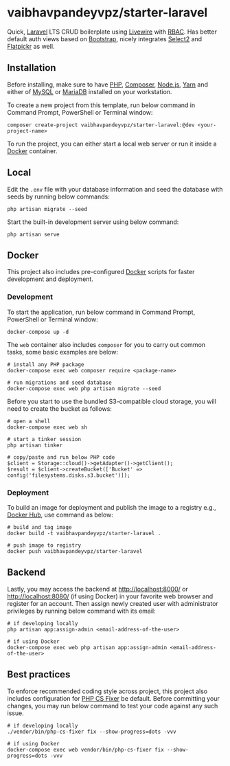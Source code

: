 # vaibhavpandeyvpz/starter-laravel

Quick, [Laravel](https://laravel.com/) LTS CRUD boilerplate using [Livewire](https://laravel-livewire.com/) with [RBAC](https://spatie.be/docs/laravel-permission/v3/introduction).
Has better default auth views based on [Bootstrap](https://getbootstrap.com/docs/4.6/getting-started/introduction/), nicely integrates [Select2](https://select2.org/) and [Flatpickr](https://flatpickr.js.org/) as well.

## Installation

Before installing, make sure to have [PHP](https://www.php.net/), [Composer](https://getcomposer.org/), [Node.js](https://nodejs.org/en/), [Yarn](https://yarnpkg.com/) and either of [MySQL](https://www.mysql.com/) or [MariaDB](https://mariadb.org/) installed on your workstation.

To create a new project from this template, run below command in Command Prompt, PowerShell or Terminal window:

```shell
composer create-project vaibhavpandeyvpz/starter-laravel:@dev <your-project-name>
```

To run the project, you can either start a local web server or run it inside a [Docker](https://www.docker.com/) container.

## Local

Edit the `.env` file with your database information and seed the database with seeds by running below commands:

```shell
php artisan migrate --seed
```

Start the built-in development server using below command:

```shell
php artisan serve
```

## Docker

This project also includes pre-configured [Docker](https://www.docker.com/) scripts for faster development and deployment.

### Development

To start the application, run below command in Command Prompt, PowerShell or Terminal window:

```shell
docker-compose up -d
```

The `web` container also includes `composer` for you to carry out common tasks, some basic examples are below:

```shell
# install any PHP package
docker-compose exec web composer require <package-name>

# run migrations and seed database
docker-compose exec web php artisan migrate --seed
```

Before you start to use the bundled S3-compatible cloud storage, you will need to create the bucket as follows:

```shell
# open a shell
docker-compose exec web sh

# start a tinker session
php artisan tinker

# copy/paste and run below PHP code
$client = Storage::cloud()->getAdapter()->getClient();
$result = $client->createBucket(['Bucket' => config('filesystems.disks.s3.bucket')]);
```

### Deployment

To build an image for deployment and publish the image to a registry e.g., [Docker Hub](https://hub.docker.com/), use command as below:

```shell
# build and tag image
docker build -t vaibhavpandeyvpz/starter-laravel .

# push image to registry
docker push vaibhavpandeyvpz/starter-laravel
```

## Backend

Lastly, you may access the backend at [http://localhost:8000/](http://localhost:8000/) or [http://localhost:8080/](http://localhost:8080/) (if using Docker) in your favorite web browser and register for an account.
Then assign newly created user with administrator privileges by running below command with its email:

```shell
# if developing locally
php artisan app:assign-admin <email-address-of-the-user>

# if using Docker
docker-compose exec web php artisan app:assign-admin <email-address-of-the-user>
```

## Best practices

To enforce recommended coding style across project, this project also includes configuration for [PHP CS Fixer](https://github.com/FriendsOfPHP/PHP-CS-Fixer) be default.
Before committing your changes, you may run below command to test your code against any such issue.

```shell
# if developing locally
./vendor/bin/php-cs-fixer fix --show-progress=dots -vvv

# if using Docker
docker-compose exec web vendor/bin/php-cs-fixer fix --show-progress=dots -vvv
```
